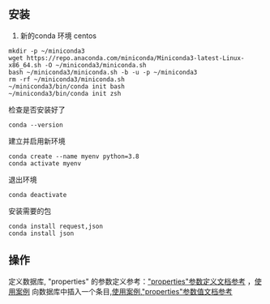 
## 安装
1. 新的conda 环境 
centos
```
mkdir -p ~/miniconda3 
wget https://repo.anaconda.com/miniconda/Miniconda3-latest-Linux-x86_64.sh -O ~/miniconda3/miniconda.sh
bash ~/miniconda3/miniconda.sh -b -u -p ~/miniconda3
rm -rf ~/miniconda3/miniconda.sh
~/miniconda3/bin/conda init bash
~/miniconda3/bin/conda init zsh
```
检查是否安装好了
```
conda --version 
```
建立并启用新环境
```
conda create --name myenv python=3.8
conda activate myenv
```
退出环境
```
conda deactivate
```
安装需要的包
```
conda install request,json
conda install json
```

## 操作
定义数据库, "properties" 的参数定义参考：["properties"参数定义文档参考][properties-def-link]
，[使用案例](create_database.py)
向数据库中插入一个条目,[使用案例](addpage_database2.py),["properties"参数值文档参考][properties-value-link]

[properties-value-link]: https://developers.notion.com/reference/property-value-object#number-property-values
[properties-def-link]: https://developers.notion.com/reference/property-object  




